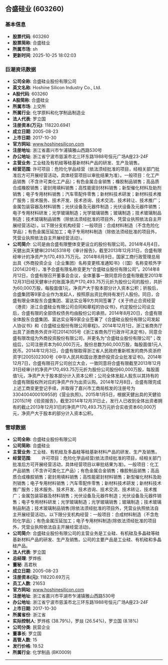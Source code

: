 ## 合盛硅业 (603260)

### 基本信息

- **股票代码**: 603260
- **股票简称**: 合盛硅业
- **所属市场**: sh
- **更新时间**: 2025-10-25 18:02:03

### 巨潮资讯数据

- **公司全称**: 合盛硅业股份有限公司
- **英文名称**: Hoshine Silicon Industry Co., Ltd.
- **A股代码**: 603260
- **A股简称**: 合盛硅业
- **所属市场**: 上交所
- **所属行业**: 化学原料和化学制品制造业
- **法人代表**: 罗立国
- **注册资本(万元)**: 118220.6941
- **成立日期**: 2005-08-23
- **上市日期**: 2017-10-30
- **官方网站**: www.hoshinesilicon.com
- **注册地址**: 浙江省嘉兴市乍浦镇雅山西路530号
- **办公地址**: 浙江省宁波市慈溪市北三环东路1988号恒元广场A座23-24F
- **主营业务**: 工业硅及有机硅等硅基新材料产品的研发、生产及销售。
- **经营范围**: 许可项目：危险化学品经营（依法须经批准的项目，经相关部门批准后方可开展经营活动，具体经营项目以审批结果为准）。一般项目：化工产品销售（不含许可类化工产品）；有色金属合金销售；橡胶制品销售；高品质合成橡胶销售；密封用填料销售；高性能密封材料销售；新型催化材料及助剂销售；电子专用材料销售；汽车零配件零售；新材料技术研发；新材料技术推广服务；技术服务、技术开发、技术咨询、技术交流、技术转让、技术推广；金属包装容器及材料销售；光伏设备及元器件制造；光伏设备及元器件销售；电子专用材料研发；光学玻璃制造；光学玻璃销售；玻璃制造；技术玻璃制品制造；技术玻璃制品销售（除依法须经批准的项目外，凭营业执照依法自主开展经营活动）。以下限分支机构经营：一般项目：合成材料制造（不含危险化学品）；有色金属压延加工；电子专用材料制造（除依法须经批准的项目外，凭营业执照依法自主开展经营活动）。
- **公司简介**: 公司是由合盛有限整体变更设立的股份有限公司。2014年4月4日，天健出具天健审[2014]5318号《审计报告》，截至2013年12月31日，合盛有限经审计的净资产为170,493.75万元。2014年6月9日，国家工商行政管理总局出具《外商投资企业（企业集团）名称变更核准通知书》（（国）名称变核外字[2014]20号），准予合盛有限名称变更为“合盛硅业股份有限公司”。2014年8月12日，合盛有限召开董事会会议，全体董事一致同意将合盛有限截至2013年12月31日经天健审计的账面净资产170,493.75万元折为股份公司的股份，共折为60,000万股，每股面值1元，净资产大于股本部分计入资本公积；折股后，合盛集团等9家企业作为发起人，按照原出资比例持有发行人股份。同日，合盛有限全体股东合盛集团、富达实业等9方共同签署了《关于终止合资经营（港资）浙江合盛硅业有限公司合同和章程的协议书》，约定股份公司设立后，合盛有限的全部债权债务均由股份公司承担。2014年8月20日，合盛有限全体股东合盛集团、富达实业等9家企业签署了《合盛硅业股份有限公司发起人协议书》和《合盛硅业股份有限公司章程》。2014年12月1日，浙江省商务厅出具了浙商务外资许可[2014]105号《浙江省商务厅行政许可决定书》，同意合盛有限改组为外商投资股份有限公司，并更名为“合盛硅业股份有限公司”；改组后，公司注册资本为60,000万元，股份总数为60,000万股，每股面值1元人民币。2014年12月3日，合盛有限取得浙江省人民政府重新核发的商外资浙府资字[2005]02300号《中华人民共和国台港澳侨投资企业批准证书》。2014年12月7日，合盛有限召开公司创立大会，一致同意将合盛有限截至2013年12月31日经审计的净资产170,493.75万元折为股份公司股份60,000万股，每股面值1元，净资产大于股本部分计入资本公积；公司全体发起人股东以其持有的合盛有限股权所对应的净资产作为出资认购。2014年12月8日，合盛有限完成上述工商变更登记手续，并取得了嘉兴市工商局核发的注册号为330400400010955的《营业执照》。2015年1月5日，根据天健出具的天健验[2015]1号《验资报告》，截至2014年12月31日止，发行人已收到全体出资者拥有的截止2013年12月31日的净资产170,493.75万元折合实收资本60,000万元，净资产大于股本的部分计入资本公积。

### 雪球数据

- **公司全称**: 合盛硅业股份有限公司
- **公司简称**: 合盛硅业
- **主营业务**: 工业硅、有机硅及多晶硅等硅基新材料产品的研发、生产及销售。
- **经营范围**: 　　许可项目：危险化学品经营(依法须经批准的项目，经相关部门批准后方可开展经营活动，具体经营项目以审批结果为准)。一般项目：化工产品销售（不含许可类化工产品）；有色金属合金销售；橡胶制品销售；高品质合成橡胶销售；密封用填料销售；高性能密封材料销售；新型催化材料及助剂销售；电子专用材料销售；汽车零配件零售；新材料技术研发；新材料技术推广服务；技术服务、技术开发、技术咨询、技术交流、技术转让、技术推广；金属包装容器及材料销售；光伏设备及元器件制造；光伏设备及元器件销售；电子专用材料研发；光学玻璃制造；光学玻璃销售；玻璃制造；技术玻璃制品制造；技术玻璃制品销售(除依法须经批准的项目外，凭营业执照依法自主开展经营活动)。以下限分支机构经营：一般项目：合成材料制造（不含危险化学品）；有色金属压延加工；电子专用材料制造(除依法须经批准的项目外，凭营业执照依法自主开展经营活动)。
- **公司简介**: 合盛硅业股份有限公司的主营业务是工业硅、有机硅及多晶硅等硅基新材料产品的研发、生产及销售。公司的主要产品是工业硅、有机硅和多晶硅产品。
- **法人代表**: 罗立国
- **总经理**: 罗烨栋
- **董秘**: 高君秋
- **成立日期**: 2005-08-23
- **注册资本(元)**: 118220.69万元
- **员工人数**: 21653
- **官方网站**: www.hoshinesilicon.com
- **注册地址**: 浙江省嘉兴市平湖市乍浦镇雅山西路530号
- **办公地址**: 浙江省宁波市慈溪市北三环东路1988号恒元广场A座23-24F
- **上市日期**: 2017-10-30
- **所属省份**: 浙江省
- **实际控制人**: 罗烨栋 (38.79%)，罗燚 (26.54%)，罗立国 (8.18%)
- **公司分类**: 民营企业
- **董事长**: 罗立国
- **高管人数**: 15
- **发行价格**: 19.52
- **所属行业**: 化学制品 (BK0009)

---